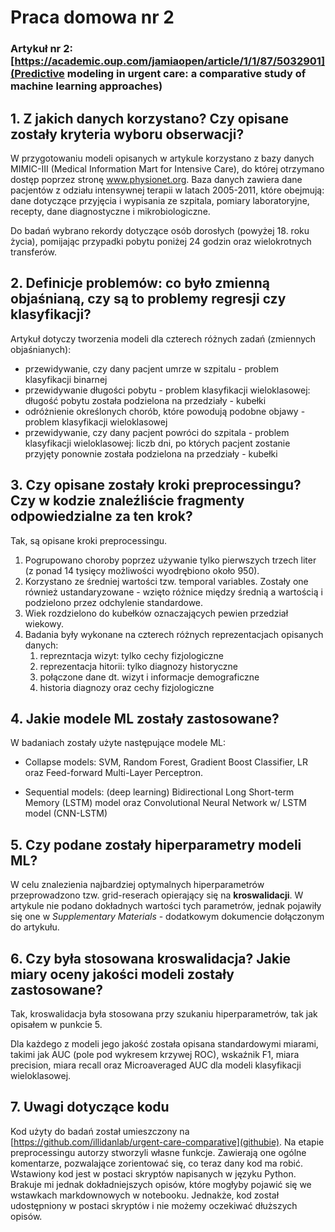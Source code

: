 # Praca domowa nr 2

### Artykuł nr 2: [https://academic.oup.com/jamiaopen/article/1/1/87/5032901](Predictive modeling in urgent care: a comparative study of machine learning approaches)

## 1. Z jakich danych korzystano? Czy opisane zostały kryteria wyboru obserwacji?

W przygotowaniu modeli opisanych w artykule korzystano z bazy danych MIMIC-III (Medical Information Mart for Intensive Care), do której otrzymano dostęp poprzez stronę www.physionet.org. Baza danych zawiera dane pacjentów z odziału intensywnej terapii w latach 2005-2011, które obejmują: dane dotyczące przyjęcia i wypisania ze szpitala, pomiary laboratoryjne, recepty, dane diagnostyczne i mikrobiologiczne.

Do badań wybrano rekordy dotyczące osób dorosłych (powyżej 18. roku życia), pomijając przypadki pobytu poniżej 24 godzin oraz wielokrotnych transferów.

## 2. Definicje problemów: co było zmienną objaśnianą, czy są to problemy regresji czy klasyfikacji?

Artykuł dotyczy tworzenia modeli dla czterech różnych zadań (zmiennych objaśnianych):

* przewidywanie, czy dany pacjent umrze w szpitalu - problem klasyfikacji binarnej
* przewidywanie długości pobytu - problem klasyfikacji wieloklasowej: długość pobytu została podzielona na przedziały - kubełki
* odróżnienie określonych chorób, które powodują podobne objawy - problem klasyfikacji wieloklasowej
* przewidywanie, czy dany pacjent powróci do szpitala - problem klasyfikacji wieloklasowej: liczb dni, po których pacjent zostanie przyjęty ponownie została podzielona na przedziały - kubełki


## 3. Czy opisane zostały kroki preprocessingu? Czy w kodzie znaleźliście fragmenty odpowiedzialne za ten krok?

Tak, są opisane kroki preprocessingu.

1. Pogrupowano choroby poprzez używanie tylko pierwszych trzech liter (z ponad 14 tysięcy możliwości wyodrębiono około 950).
2. Korzystano ze średniej wartości tzw. temporal variables. Zostały one również ustandaryzowane - wzięto różnice między średnią a wartością i podzielono przez odchylenie standardowe.
3. Wiek rozdzielono do kubełków oznaczających pewien przedział wiekowy.
4. Badania były wykonane na czterech różnych reprezentacjach opisanych danych: 
    1. reprezntacja wizyt: tylko cechy fizjologiczne
    2. reprezentacja hitorii: tylko diagnozy historyczne
    3. połączone dane dt. wizyt i informacje demograficzne
    4. historia diagnozy oraz cechy fizjologiczne

## 4. Jakie modele ML zostały zastosowane?

W badaniach zostały użyte następujące modele ML:

* Collapse models: SVM, Random Forest, Gradient Boost Classifier, LR oraz Feed-forward Multi-Layer Perceptron.

* Sequential models: (deep learning) Bidirectional Long Short-term Memory (LSTM) model oraz Convolutional Neural Network w/ LSTM model (CNN-LSTM)

## 5. Czy podane zostały hiperparametry modeli ML?

W celu znalezienia najbardziej optymalnych hiperparametrów przeprowadzono tzw. grid-reserach opierający się na **kroswalidacji**. W artykule nie podano dokładnych wartości tych parametrów, jednak pojawiły się one w *Supplementary Materials* - dodatkowym dokumencie dołączonym do artykułu.


## 6. Czy była stosowana kroswalidacja? Jakie miary oceny jakości modeli zostały zastosowane?

Tak, kroswalidacja była stosowana przy szukaniu hiperparametrów, tak jak opisałem w punkcie 5.

Dla każdego z modeli jego jakość została opisana standardowymi miarami, takimi jak AUC (pole pod wykresem krzywej ROC), wskaźnik F1, miara precision, miara recall oraz Microaveraged AUC dla modeli klasyfikacji wieloklasowej.

## 7. Uwagi dotyczące kodu

Kod użyty do badań został umieszczony na [https://github.com/illidanlab/urgent-care-comparative](githubie). Na etapie preprocessingu autorzy stworzyli własne funkcje. Zawierają one ogólne komentarze, pozwalające zorientować się, co teraz dany kod ma robić. Wstawiony kod jest w postaci skryptów napisanych w języku Python. Brakuje mi jednak dokładniejszych opisów, które mogłyby pojawić się we wstawkach markdownowych w notebooku. Jednakże, kod został udostępniony w postaci skryptów i nie możemy oczekiwać dłuższych opisów.






